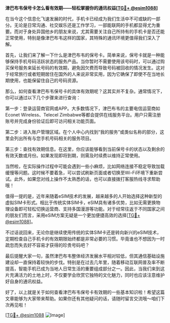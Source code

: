 **津巴布韦保号卡怎么看有效期——轻松掌握你的通讯权益[[TG💪+ @esim1088](https://t.me/s/esim1088)]**

在当今这个信息化飞速发展的时代，手机卡已经成为我们生活中不可或缺的一部分。无论是日常沟通、社交娱乐还是工作学习，一部能联网的手机都显得尤为重要。而对于身处异国他乡的朋友来说，尤其需要关注自己所持有的手机卡是否还能正常使用，特别是像津巴布韦这样的国家，其特殊的通讯环境更值得我们深入了解。

首先，让我们来了解一下什么是津巴布韦的保号卡。简单来说，保号卡就是一种能够保持手机号码活跃状态的服务产品。当你暂时不需要使用该号码时，可以通过购买保号服务来延长号码的有效期，避免因欠费而导致号码被回收的情况发生。这对于经常旅行或者短期居住在国外的人来说非常实用，因为它确保了即使不在当地长期使用，也能保留住自己的号码资源。

那么，如何查看津巴布韦保号卡的具体有效期呢？这其实并不复杂。通常情况下，你可以通过以下几个步骤来进行查询：

第一步：登录运营商官网或APP。大多数情况下，津巴布韦的主要电信运营商如Econet Wireless、Telecel Zimbabwe等都会提供在线服务平台。用户只需注册账号并完成身份验证后即可访问相关功能页面。

第二步：进入账户管理区域。在个人中心内找到“我的服务”或类似名称的部分，这里会列出所有与您手机号码相关的服务项目。

第三步：查找有效期信息。在这里，你应该能够看到当前保号卡的状态以及剩余的有效天数或月份。如果发现即将到期，则需及时续费以维持正常使用。

当然啦，在实际操作过程中可能会遇到一些小麻烦，比如网络连接不稳定导致加载缓慢等问题。这时候不要着急，可以尝试刷新页面或者切换至Wi-Fi环境下重新尝试。此外，如果您对线上操作不太熟悉的话，也可以直接拨打客服热线寻求帮助哦！

值得一提的是，近年来随着eSIM技术的发展，越来越多的人开始选择这种新型的虚拟SIM卡形式。相比于传统实体SIM卡，eSIM具有诸多优势，比如无需更换物理设备即可轻松切换运营商、支持多国漫游等功能。对于经常往返于不同国家之间的朋友们而言，采用eSIM方案无疑是一个更加便捷高效的选择[[TG💪+ @esim1088](https://t.me/s/esim1088)]。

不过话说回来，无论你是继续使用传统的实体SIM卡还是转向新兴的eSIM技术，定期检查自己手机卡的有效期限始终都是非常必要的习惯。毕竟谁也不想因为一时疏忽而失去好不容易才获得的珍贵号码吧？

最后提醒大家一句，虽然津巴布韦整体经济发展水平相对较低，但其通信基础设施建设却一直保持着较快的步伐。特别是在过去几年里，随着移动互联网普及率不断提高，智能手机已成为当地人日常生活的重要组成部分之一。因此，当我们来到这片充满活力的土地上时，不仅要学会欣赏它独特的文化魅力，同时也应该注意维护好自身的通讯权益。

好了，以上就是关于如何查看津巴布韦保号卡有效期的一些基本知识啦！希望这篇文章能够为大家带来帮助。如果你还有其他疑问的话，请随时留言交流哦～咱们下次再见啦！

[[TG💪+ @esim1088](https://t.me/s/esim1088) ![Image](https://i.postimg.cc/4NQfJmqS/Snipaste-2025-05-13-00-14-12.png)]
